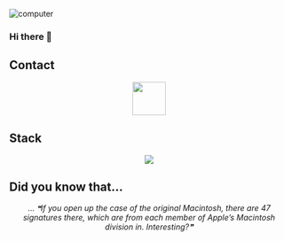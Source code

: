 ![computer](https://user-images.githubusercontent.com/78387674/218350184-36fbf0c9-7278-4a3d-8f4d-7a2fb69d4e8b.gif)
### Hi there 👋

## Contact
<div align="center">
<a href="https://www.linkedin.com/in/joaqu%C3%ADn-talice-gra%C3%B1a-63765b23b"><img src="https://user-images.githubusercontent.com/78387674/218301943-4d338938-429e-4b3f-848c-1279ffa8a08c.png" width=60></a>
</div>

## Stack

<p align="center">
  <a href="https://skillicons.dev">
    <img src="https://skillicons.dev/icons?i=git,github,ts,nodejs,nestjs,prisma,mysql,docker,postman" />
  </a>
</p>



## Did you know that...
<div align="center">
... 
<i>❝If you open up the case of the original Macintosh, there are 47 signatures there, which are from each member of Apple’s Macintosh division in.
  Interesting?❞</i>
</div>

